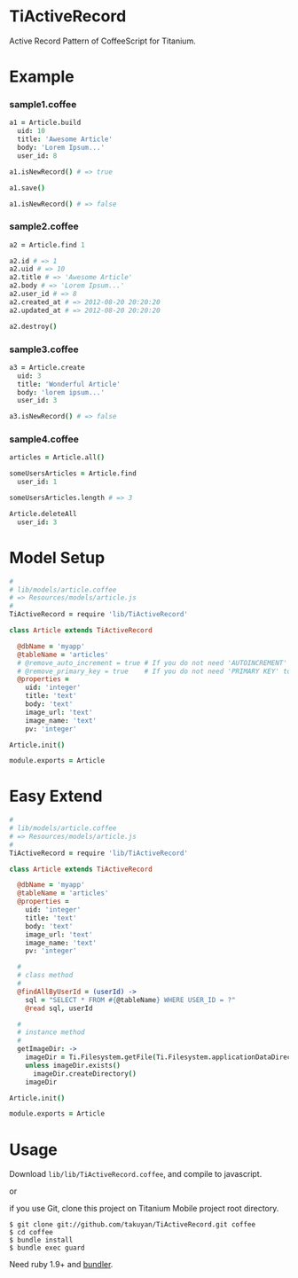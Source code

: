 # TiActiveRecord

Active Record Pattern of CoffeeScript for Titanium.

# Example

### sample1.coffee

``` coffeescript
a1 = Article.build
  uid: 10
  title: 'Awesome Article'
  body: 'Lorem Ipsum...'
  user_id: 8

a1.isNewRecord() # => true

a1.save()

a1.isNewRecord() # => false
```

### sample2.coffee

``` coffeescript
a2 = Article.find 1

a2.id # => 1
a2.uid # => 10
a2.title # => 'Awesome Article'
a2.body # => 'Lorem Ipsum...'
a2.user_id # => 8
a2.created_at # => 2012-08-20 20:20:20
a2.updated_at # => 2012-08-20 20:20:20

a2.destroy()
```

### sample3.coffee

``` coffeescript
a3 = Article.create
  uid: 3
  title: 'Wonderful Article'
  body: 'lorem ipsum...'
  user_id: 3

a3.isNewRecord() # => false
```

### sample4.coffee

``` coffeescript
articles = Article.all()

someUsersArticles = Article.find
  user_id: 1

someUsersArticles.length # => 3

Article.deleteAll
  user_id: 3
```

# Model Setup

``` coffeescript
#
# lib/models/article.coffee
# => Resources/models/article.js
#
TiActiveRecord = require 'lib/TiActiveRecord'

class Article extends TiActiveRecord

  @dbName = 'myapp'
  @tableName = 'articles'
  # @remove_auto_increment = true # If you do not need 'AUTOINCREMENT' to id, please set to true
  # @remove_primary_key = true    # If you do not need 'PRIMARY KEY' to id, please set to true
  @properties =
    uid: 'integer'
    title: 'text'
    body: 'text'
    image_url: 'text'
    image_name: 'text'
    pv: 'integer'

Article.init()

module.exports = Article
```

# Easy Extend

``` coffeescript
#
# lib/models/article.coffee
# => Resources/models/article.js
#
TiActiveRecord = require 'lib/TiActiveRecord'

class Article extends TiActiveRecord

  @dbName = 'myapp'
  @tableName = 'articles'
  @properties =
    uid: 'integer'
    title: 'text'
    body: 'text'
    image_url: 'text'
    image_name: 'text'
    pv: 'integer'

  #
  # class method
  #
  @findAllByUserId = (userId) ->
    sql = "SELECT * FROM #{@tableName} WHERE USER_ID = ?"
    @read sql, userId

  #
  # instance method
  #
  getImageDir: ->
    imageDir = Ti.Filesystem.getFile(Ti.Filesystem.applicationDataDirectory, "article#{@uid}")
    unless imageDir.exists()
      imageDir.createDirectory()
    imageDir

Article.init()

module.exports = Article
```

# Usage

Download `lib/lib/TiActiveRecord.coffee`,  and compile to javascript.

or

if you use Git, clone this project on Titanium Mobile project root directory.

```
$ git clone git://github.com/takuyan/TiActiveRecord.git coffee
$ cd coffee
$ bundle install
$ bundle exec guard
```

Need ruby 1.9+ and [bundler](http://gembundler.com/).
